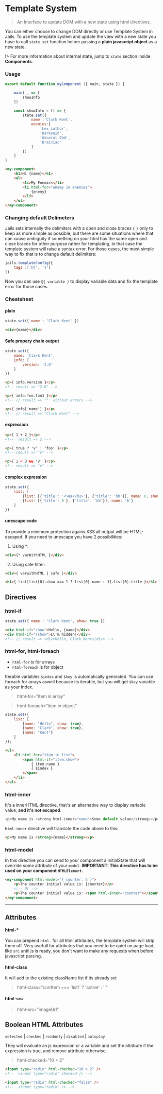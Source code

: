 
# Template System

> An Interface to update DOM with a new state using html directives.

You can either choose to change DOM directly or use Template System in Jails. To use the template system and update the view with a new state you have to call `state.set` function helper passing a **plain javascript object** as a new state. 

!> For more information about internal state, jump to `state` section inside **Components**.


### Usage

```js
export default function myComponent ({ main, state }) {

    main( _ => [
        showInfo
    ])

    const showInfo = () => {
        state.set({
            name :'Clark Kent',
            enemies:[
                'Lex Luthor', 
                'Darkseid',
                'General Zod',
                'Brainiac'
            ]
        })
    }
}
```

```html
<my-component>
    <h1>Hi {name}</h1>
    <ul>
        <li>My Enemies</li>
        <li html-for="enemy in enemies">
            {enemy}
        </li>
    </ul>
</my-component>
```

### Changing default Delimeters

Jails sets internally the delimiters with a open and close braces `{` `}` only to keep as more simple as possible, but there are some situations where that can cause ambiguity if something on your html has the same open and close braces for other purpose rather for templating, in that case the template system will raise a syntax error. For those cases, the most simple way to fix that is to change default delimiters:

```js
jails.templateConfig({
    tags :['@{', '}']
})
```

Now you can use `@{ variable }` to display variable data and fix the template error for those cases.


### Cheatsheet

#### plain

```js
state.set({ name : 'Clark Kent' })
```

```html 
<div>{name}</div>
```

#### Safe propery chain output
```js
state.set({
    name: 'Clark Kent',
    info: {
        version: '2.0'
    }
})
```

```html
<p>{ info.version }</p>
<!-- result => "2.0" -->

<p>{ info.foo.foo1 }</p>
<!-- // result => ""  without errors -->

<p>{ info['name'] }</p>
<!-- // result => "Clark Kent" -->
```

#### expression

```html
<p>{ 1 + 2 }</p>
<!--  result => 2 -->

<p>{ true ? 'v' : 'foo' }</p>
<!-- result => "v" -->

<p>{ 1 < 3 && 'v' }</p>
<!-- result => "v" -->
```

#### complex expression

```js
state.set({
    list: [
        {list: [{'title': '<>aa</h1>'}, {'title': 'bb'}], name: 0, show: 1},
        {list: [{'title': 0 }, {'title': 'bb'}], name: 'b'}
    ]
})
```

#### unescape code 
To provide a minimum protection agains XSS all output will be HTML-escaped. If you need to unescape you have 2 possibilities:

1. Using *:
```html
<div>{* varWithHTML }</div>
```
2. Using safe filter:
```html
<div>{ varwithHTML | safe }</div>
```

```html 
<h1>{ list[list[0].show === 1 ? list[0].name : 1].list[0].title }</h1>
```

## Directives

### html-if

``` js
state.set({ name : 'Clark Kent', show: true })
```

```html
<div html-if="show">Hello, {name}</div>
<div html-if="!show">I\'m hidden!</div>
<!-- // result => <div>Hello, Clark Kent</div> -->
```

### html-for, html-foreach
- `html-for` is for arrays 
- `html-foreach` is for object

Iterable variables `$index` and `$key` is automatically generated.
You can use foreach for arrays aswell because its iterable, but you will get `$key` variable as your index.

> html-for="item in array"

> html-foreach="item in object"


``` js
state.set({
    list: [
        {name: "Hello", show: true},
        {name: "Clark", show: true},
        {name: "Kent"}
    ]
});
```

```html 
<ul>
    <li html-for="item in list">
        <span html-if="item.show">
            { item.name } 
            { $index }
        </span>
    </li>
</ul>
```

### html-inner
It's a innerHTML directive, that's an alternative way to display variable value, **and it's not escaped**.
```js
<p>My name is <strong html-inner="name">Some default value</strong></p>
```

`html-inner` directive will translate the code above to this:

```html
<p>My name is <strong>{name}</strong></p>
```

### html-model
In this directive you can send to your component a initialState that will override some attribute of your `model`.
**IMPORTANT: This directive has to be used on your component `HTMLElement`.**

```html 
<my-component html-model="{ counter: 5 }">
    <p>The counter initial value is: {counter}</p>
    <!-- Or -->
    <p>The counter initial value is: <span html-inner="counter"></span></p>
</my-component>
```

---

## Attributes

#### html-*
You can prepend `html-` for all html attributes, the template system will strip them off. Very usefull for attributes that you need to be quiet on page load, like `src` until js is ready, you don't want to make any requests when before javascript parsing.

#### html-class
It will add to the existing className list if its already set
> html-class="currItem === 'list1' ? 'active' : ''"

#### html-src
> html-src="imageUrl"


## Boolean HTML Attributes
`selected` | `checked` | `readonly` | `disabled` | `autoplay`

They will evaluate an js expression or a variable and set the attribute if the expression is true, and remove attribute otherwise.

> html-checked="10 > 2"

```html
<input type="radio" html-checked="10 > 2" />
<!--  <input type="radio" checked /> -->

<input type="radio" html-checked="false" />
<!--  <input type="radio" /> -->

```